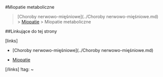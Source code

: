 #Miopatie metaboliczne

> [Choroby nerwowo-mięśniowe](../Choroby nerwowo-mięśniowe.md) > [Miopatie](./Miopatie.md) > Miopatie metaboliczne



##Linkujące do tej strony

[links]

- [Choroby nerwowo-mięśniowe](../Choroby nerwowo-mięśniowe.md)

- [Miopatie](./Miopatie.md)


[/links]
!tag:
~

